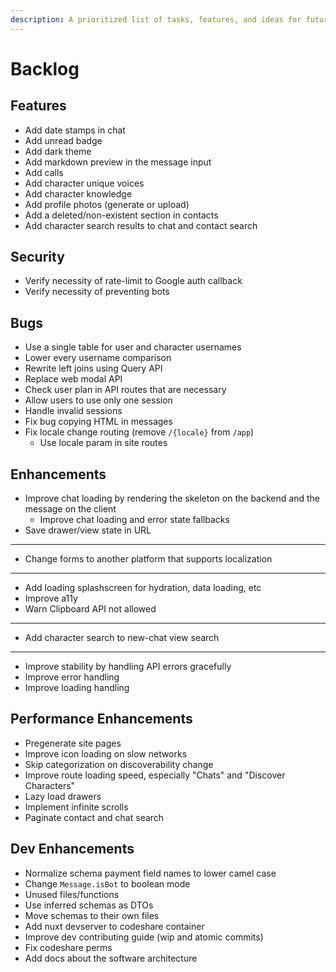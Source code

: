 ```yaml
---
description: A prioritized list of tasks, features, and ideas for future development.
---
```


# Backlog

## Features

- Add date stamps in chat
- Add unread badge
- Add dark theme
- Add markdown preview in the message input
- Add calls
- Add character unique voices
- Add character knowledge
- Add profile photos (generate or upload)
- Add a deleted/non-existent section in contacts
- Add character search results to chat and contact search

## Security

- Verify necessity of rate-limit to Google auth callback
- Verify necessity of preventing bots

## Bugs

- Use a single table for user and character usernames
- Lower every username comparison
- Rewrite left joins using Query API
- Replace web modal API
- Check user plan in API routes that are necessary
- Allow users to use only one session
- Handle invalid sessions
- Fix bug copying HTML in messages
- Fix locale change routing (remove `/{locale}` from `/app`)
  - Use locale param in site routes

## Enhancements

- Improve chat loading by rendering the skeleton on the backend and the message on the client
  - Improve chat loading and error state fallbacks
- Save drawer/view state in URL
- ---
- Change forms to another platform that supports localization
- ---
- Add loading splashscreen for hydration, data loading, etc
- Improve a11y
- Warn Clipboard API not allowed
- ---
- Add character search to new-chat view search
- ---
- Improve stability by handling API errors gracefully
- Improve error handling
- Improve loading handling

## Performance Enhancements

- Pregenerate site pages
- Improve icon loading on slow networks
- Skip categorization on discoverability change
- Improve route loading speed, especially "Chats" and "Discover Characters"
- Lazy load drawers
- Implement infinite scrolls
- Paginate contact and chat search

## Dev Enhancements

- Normalize schema payment field names to lower camel case
- Change `Message.isBot` to boolean mode
- Unused files/functions
- Use inferred schemas as DTOs
- Move schemas to their own files
- Add nuxt devserver to codeshare container
- Improve dev contributing guide (wip and atomic commits)
- Fix codeshare perms
- Add docs about the software architecture
